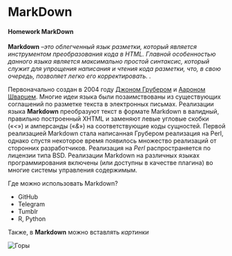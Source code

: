 # MarkDown
#### Homework MarkDown
**Markdown** –_это облегченный язык разметки, который является инструментом преобразования кода в HTML. Главной особенностью данного языка является максимально простой синтаксис, который служит для упрощения написания и чтения кода разметки, что, в свою очередь, позволяет легко его корректировать. ._  

Первоначально создан в 2004 году [Джоном Грубером](https://ru.qwe.wiki/wiki/John_Gruber) и [Аароном Шварцем](https://ru.wikipedia.org/wiki/Шварц,_Аарон). Многие идеи языка были позаимствованы из существующих соглашений по разметке текста в электронных письмах. Реализации языка **Markdown** преобразуют текст в формате Markdown в валидный, правильно построенный XHTML и заменяют левые угловые скобки («*<*») и амперсанды («*&*») на соответствующие коды сущностей. Первой реализацией Markdown стала написанная Грубером реализация на Perl, однако спустя некоторое время появилось множество реализаций от сторонних разработчиков. Реализация на _Perl_ распространяется по лицензии типа BSD. Реализации Markdown на различных языках программирования включены (или доступны в качестве плагина) во многие системы управления содержимым.
  
Где можно использовать Markdown?
+ GitHub
+ Telegram
+ Tumblr
+ R, Python
  
Также, в **Markdown** можно вставлять *картинки*
  
![Горы](https://img5.goodfon.ru/original/1920x1200/e/ff/puteshestviia-gory-more-samolet.jpg)
